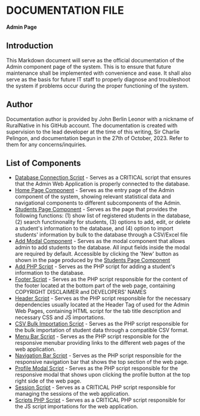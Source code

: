 # DOCUMENTATION FILE

**Admin Page**

## Introduction

This Markdown document will serve as the official documentation of the Admin component page of the system. This is to ensure that future maintenance shall be implemented with convenience and ease. It shall also serve as the basis for future IT staff to properly diagnose and troubleshoot the system if problems occur during the proper functioning of the system.

## Author

Documentation author is provided by John Berlin Leonor with a nickname of RuralNative in his GitHub account. The documentation is created with supervision to the lead developer at the time of this writing, Sir Charlie Pelingon, and documentation begun in the 27th of October, 2023.
Refer to them for any concerns/inquiries.

## List of Components

- [Database Connection Script](includes\conn.php) - Serves as a CRITICAL script that ensures that the Admin Web Application is properly connected to the database.
- [Home Page Component](home.php) - Serves as the entry page of the Admin component of the system, showing relevant statistical data and navigational components to different subcomponents of the Admin.
- [Students Page Component](1index.php) - Serves as the page that provides the following functions: (1) show list of registered students in the database, (2) search functinonality for students, (3) options to add, edit, or delete a student's information to the database, and (4) option to import students' information by bulk to the database through a CSV/Excel file
- [Add Modal Component](add_modal.php) - Serves as the modal component that allows admin to add students to the database. All input fields inside the modal are required by default. Accessible by clicking the 'New' button as shown in the page produced by the [Students Page Component](1index.php)
- [Add PHP Script](add.php) - Serves as the PHP script for adding a student's information to the database.
- [Footer Script](includes\footer.php) - Serves as the PHP script responsible for the content of the footer located at the bottom part of the web page, containing COPYRIGHT DISCLAIMER and DEVELOPERS' NAMES
- [Header Script](includes\header.php) - Serves as the PHP script responsible for the necessary dependencies usually located at the Header Tag of used for the Admin Web Pages, containing HTML script for the tab title description and necessary CSS and JS importations.
- [CSV Bulk Importation Script](includes\import.php) - Serves as the PHP script responsible for the bulk importation of student data through a compatible CSV format.
- [Menu Bar Script](includes\menubar.php) - Serves as the PHP script responsible for the responsive menubar providing links to the different web pages of the web application.
- [Navigation Bar Script](includes\navbar.php) - Serves as the PHP script responsible for the responsive navigation bar that shows the top section of the web page.
- [Profile Modal Script](includes\profile_modal.php) - Serves as the PHP script responsible for the responsive modal that shows upon clicking the profile button at the top right side of the web page.
- [Session Script](includes\session.php) - Serves as a CRITICAL PHP script responsible for managing the sessions of the web application.
- [Scripts PHP Script](includes\scripts.php) - Serves as a CRITICAL PHP script responsible for the JS script importations for the web application.
